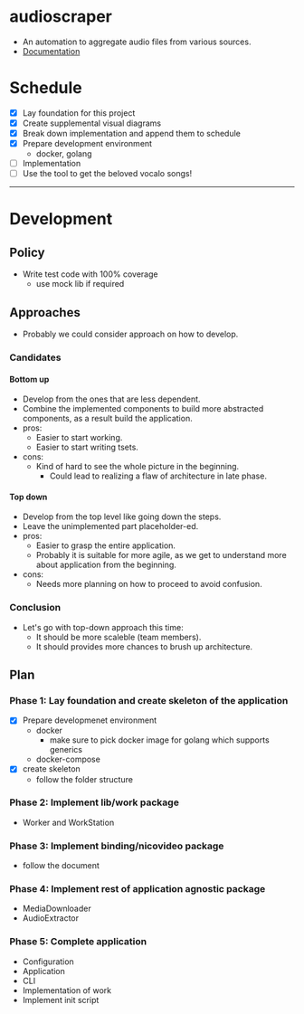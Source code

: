 # audioscraper
- An automation to aggregate audio files from various sources.
- [Documentation](document.md)

# Schedule
- [x] Lay foundation for this project
- [x] Create supplemental visual diagrams
- [x] Break down implementation and append them to schedule
- [x] Prepare development environment
  - docker, golang
- [ ] Implementation
- [ ] Use the tool to get the beloved vocalo songs!

---

# Development
## Policy
- Write test code with 100% coverage
  - use mock lib if required

## Approaches
- Probably we could consider approach on how to develop.

### Candidates
#### Bottom up
- Develop from the ones that are less dependent.
- Combine the implemented components to build more abstracted components, as a result build the application.
- pros:
  - Easier to start working.
  - Easier to start writing tsets.
- cons:
  - Kind of hard to see the whole picture in the beginning.
    - Could lead to realizing a flaw of architecture in late phase.

#### Top down
- Develop from the top level like going down the steps.
- Leave the unimplemented part placeholder-ed.
- pros:
  - Easier to grasp the entire application.
  - Probably it is suitable for more agile, as we get to understand more about application from the beginning.
- cons:
  - Needs more planning on how to proceed to avoid confusion.

### Conclusion
- Let's go with top-down approach this time:
  - It should be more scaleble (team members).
  - It should provides more chances to brush up architecture.

## Plan
### Phase 1: Lay foundation and create skeleton of the application
- [x] Prepare developmenet environment
  - docker
    - make sure to pick docker image for golang which supports generics
  - docker-compose
- [x] create skeleton
  - follow the folder structure

### Phase 2: Implement lib/work package
- Worker and WorkStation

### Phase 3: Implement binding/nicovideo package
- follow the document

### Phase 4: Implement rest of application agnostic package
- MediaDownloader
- AudioExtractor

### Phase 5: Complete application
- Configuration
- Application
- CLI
- Implementation of work
- Implement init script
